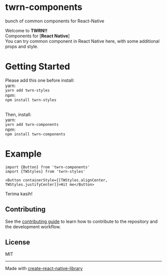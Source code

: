 # twrn-components

bunch of common components for React-Native

Welcome to **TWRN!!**<br />
Components for [**React Native**]<br />
You can try common component in React Native here, with some additional props and style.<br />

# Getting Started
Please add this one before install:<br />
yarn:<br />
`yarn add twrn-styles`<br />
npm:<br />
`npm install twrn-styles`<br /><br />

Then, install:<br />
yarn:<br />
`yarn add twrn-components`<br />
npm:<br />
`npm install twrn-components`<br />

# Example

```
import {Button} from 'twrn-components'
import {TWStyles} from 'twrn-styles'

<Button containerStyle={[TWStyles.alignCenter, TWStyles.justifyCenter]}>Hit me</Button>
```


Terima kasih!


## Contributing

See the [contributing guide](CONTRIBUTING.md) to learn how to contribute to the repository and the development workflow.

## License

MIT

---

Made with [create-react-native-library](https://github.com/callstack/react-native-builder-bob)

